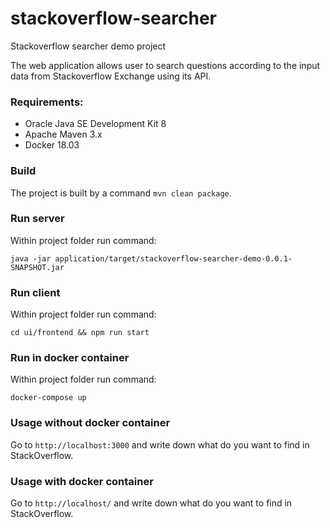 # stackoverflow-searcher
Stackoverflow searcher demo project

The web application allows user to search questions according to the input data from Stackoverflow Exchange using its API.

### Requirements:
  * Oracle Java SE Development Kit 8 
  * Apache Maven 3.x
  * Docker 18.03 

### Build
The project is built by a command `mvn clean package`.

### Run server
Within project folder run command: 

`java -jar application/target/stackoverflow-searcher-demo-0.0.1-SNAPSHOT.jar`
 
### Run client
Within project folder run command:
 
`cd ui/frontend && npm run start`

### Run in docker container

Within project folder run command:
 
`docker-compose up`

### Usage without docker container
Go to `http://localhost:3000` and write down what do you want to find in StackOverflow.

### Usage with docker container
Go to `http://localhost/` and write down what do you want to find in StackOverflow.
